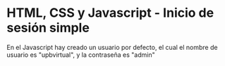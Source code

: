 # HTML, CSS y Javascript - Inicio de sesión simple

En el Javascript hay creado un usuario por defecto, el cual el nombre de usuario es "upbvirtual", y la contraseña es "admin"
